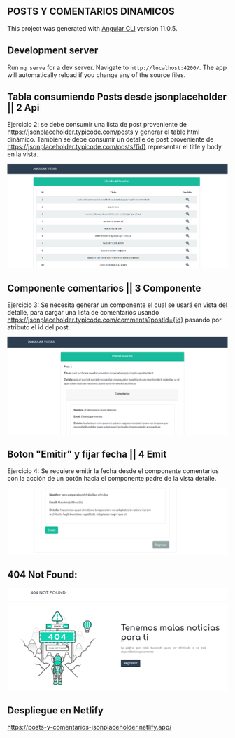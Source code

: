 ## POSTS Y COMENTARIOS DINAMICOS

This project was generated with [Angular CLI](https://github.com/angular/angular-cli) version 11.0.5.

## Development server

Run `ng serve` for a dev server. Navigate to `http://localhost:4200/`. The app will automatically reload if you change any of the source files.


## Tabla consumiendo Posts desde  jsonplaceholder ||  2 Api

Ejercicio 2: se debe consumir una lista de post proveniente de https://jsonplaceholder.typicode.com/posts y generar el table html dinámico. Tambien se debe consumir un detalle de post proveniente de https://jsonplaceholder.typicode.com/posts/{id} representar el title y body en la vista.

![Cat](https://github.com/luisibarra10/Posts-Y-Comentarios-Api-Jsonplaceholder/blob/main/src/assets/img/preview.PNG)

## Componente comentarios ||  3 Componente

Ejercicio 3: Se necesita generar un componente el cual se usará en vista del detalle, para cargar una lista de comentarios usando https://jsonplaceholder.typicode.com/comments?postId={id} pasando por atributo el id del post.

![Cat](https://github.com/luisibarra10/Posts-Y-Comentarios-Api-Jsonplaceholder/blob/main/src/assets/img/preview2.PNG)

## Boton "Emitir" y fijar fecha ||  4 Emit

Ejercicio 4: Se requiere emitir la fecha desde el componente comentarios con la acción de un botón hacia el componente padre de la vista detalle.

![Cat](https://github.com/luisibarra10/Posts-Y-Comentarios-Api-Jsonplaceholder/blob/main/src/assets/img/preview3.PNG)


## 404 Not Found:

![Cat](https://github.com/luisibarra10/Posts-Y-Comentarios-Api-Jsonplaceholder/blob/main/src/assets/img/preview4.PNG)

## Despliegue en Netlify

https://posts-y-comentarios-jsonplaceholder.netlify.app/

